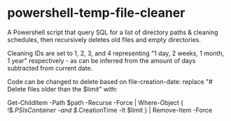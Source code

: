 # powershell-temp-file-cleaner
A Powershell script that query SQL for a list of directory paths & cleaning schedules, then recursively deletes old files and empty directories.

Cleaning IDs are set to 1, 2, 3, and 4 representing "1 day, 2 weeks, 1 month, 1 year" respectively - as can be inferred from the amount of days subtracted from current date.

Code can be changed to delete based on file-creation-date:
replace "# Delete files older than the $limit" with:

Get-ChildItem -Path $path -Recurse -Force | Where-Object { !$_.PSIsContainer -and $_.CreationTime -lt $limit } | Remove-Item -Force

